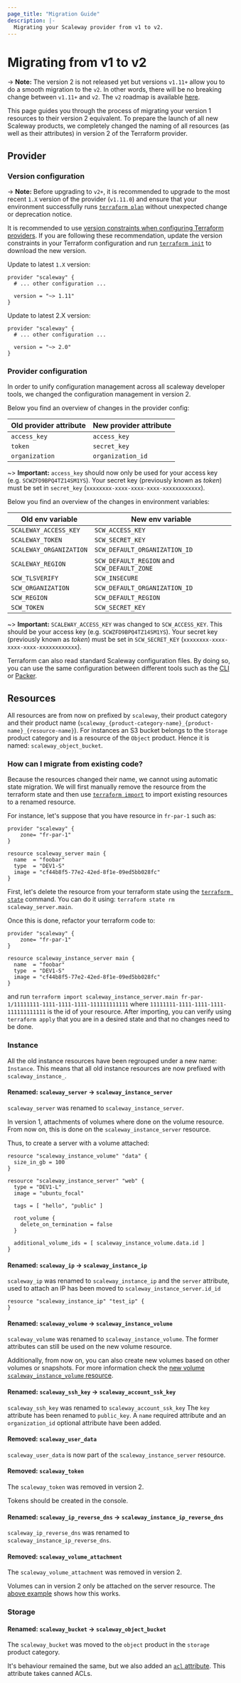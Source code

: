```yaml
---
page_title: "Migration Guide"
description: |-
  Migrating your Scaleway provider from v1 to v2.
---
```


# Migrating from v1 to v2

-> **Note:** The version 2 is not released yet but versions `v1.11+` allow you to do a smooth migration to the `v2`.
In other words, there will be no breaking change between `v1.11+` and `v2`.
The `v2` roadmap is available [here](https://github.com/terraform-providers/terraform-provider-scaleway/issues/125).

This page guides you through the process of migrating your version 1 resources to their version 2 equivalent.
To prepare the launch of all new Scaleway products, we completely changed the naming of all resources (as well as their attributes) in version 2 of the Terraform provider.

## Provider

### Version configuration

-> **Note:** Before upgrading to `v2+`, it is recommended to upgrade to the most recent `1.X` version of the provider (`v1.11.0`) and ensure that your environment successfully runs [`terraform plan`](https://www.terraform.io/docs/commands/plan.html) without unexpected change or deprecation notice.

It is recommended to use [version constraints when configuring Terraform providers](https://www.terraform.io/docs/configuration/providers.html#version-provider-versions). If you are following these recommendation, update the version constraints in your Terraform configuration and run [`terraform init`](https://www.terraform.io/docs/commands/init.html) to download the new version.

Update to latest `1.X` version:

```hcl
provider "scaleway" {
  # ... other configuration ...

  version = "~> 1.11"
}
```

Update to latest 2.X version:

```hcl
provider "scaleway" {
  # ... other configuration ...

  version = "~> 2.0"
}
```

### Provider configuration

In order to unify configuration management across all scaleway developer tools, we changed the configuration management in version 2.

Below you find an overview of changes in the provider config:

| Old provider attribute | New provider attribute |
| --------------------- | --------------------- |
| `access_key`          | `access_key`          |
| `token`               | `secret_key`          |
| `organization`        | `organization_id`     |

~> **Important:** `access_key` should now only be used for your access key (e.g. `SCWZFD9BPQ4TZ14SM1YS`).
Your secret key (previously known as _token_) must be set in `secret_key` (`xxxxxxxx-xxxx-xxxx-xxxx-xxxxxxxxxxxx`).

Below you find an overview of the changes in environment variables:

| Old env variable        | New env variable                            |
| ----------------------- | ------------------------------------------- |
| `SCALEWAY_ACCESS_KEY`   | `SCW_ACCESS_KEY`                            |
| `SCALEWAY_TOKEN`        | `SCW_SECRET_KEY`                            |
| `SCALEWAY_ORGANIZATION` | `SCW_DEFAULT_ORGANIZATION_ID`               |
| `SCALEWAY_REGION`       | `SCW_DEFAULT_REGION` and `SCW_DEFAULT_ZONE` |
| `SCW_TLSVERIFY`         | `SCW_INSECURE`                              |
| `SCW_ORGANIZATION`      | `SCW_DEFAULT_ORGANIZATION_ID`               |
| `SCW_REGION`            | `SCW_DEFAULT_REGION`                        |
| `SCW_TOKEN`             | `SCW_SECRET_KEY`                            |

~> **Important:** `SCALEWAY_ACCESS_KEY` was changed to `SCW_ACCESS_KEY`.
This should be your access key (e.g. `SCWZFD9BPQ4TZ14SM1YS`).
Your secret key (previously known as _token_) must be set in `SCW_SECRET_KEY` (`xxxxxxxx-xxxx-xxxx-xxxx-xxxxxxxxxxxx`).

Terraform can also read standard Scaleway configuration files.
By doing so, you can use the same configuration between different tools such as the [CLI](https://github.com/scaleway/scaleway-cli) or [Packer](https://www.packer.io/docs/builders/scaleway).

## Resources

All resources are from now on prefixed by `scaleway`, their product category and their product name (`scaleway_{product-category-name}_{product-name}_{resource-name}`).
For instances an S3 bucket belongs to the `Storage` product category and is a resource of the `Object` product.
Hence it is named: `scaleway_object_bucket`.

### How can I migrate from existing code?

Because the resources changed their name, we cannot using automatic state migration.
We will first manually remove the resource from the terraform state and then use [`terraform import`](https://www.terraform.io/docs/import/usage.html) to import existing resources to a renamed resource.

For instance, let's suppose that you have resource in `fr-par-1` such as:

```hcl-terraform
provider "scaleway" {
    zone= "fr-par-1"
}

resource scaleway_server main {
  name  = "foobar"
  type  = "DEV1-S"
  image = "cf44b8f5-77e2-42ed-8f1e-09ed5bb028fc"
}
```

First, let's delete the resource from your terraform state using the [`terraform state`](https://www.terraform.io/docs/commands/state/index.html) command.
You can do it using: `terraform state rm scaleway_server.main`.

Once this is done, refactor your terraform code to:

```hcl-terraform
provider "scaleway" {
    zone= "fr-par-1"
}

resource scaleway_instance_server main {
  name  = "foobar"
  type  = "DEV1-S"
  image = "cf44b8f5-77e2-42ed-8f1e-09ed5bb028fc"
}
```

and run `terraform import scaleway_instance_server.main fr-par-1/11111111-1111-1111-1111-111111111111` where `11111111-1111-1111-1111-111111111111` is the id of your resource.
After importing, you can verify using `terraform apply` that you are in a desired state and that no changes need to be done.

### Instance

All the old instance resources have been regrouped under a new name: `Instance`.
This means that all old instance resources are now prefixed with `scaleway_instance_`.

#### Renamed: `scaleway_server` -> `scaleway_instance_server`

`scaleway_server` was renamed to `scaleway_instance_server`.

In version 1, attachments of volumes where done on the volume resource.
From now on, this is done on the `scaleway_instance_server` resource.

Thus, to create a server with a volume attached:

```hcl
resource "scaleway_instance_volume" "data" {
  size_in_gb = 100
}

resource "scaleway_instance_server" "web" {
  type = "DEV1-L"
  image = "ubuntu_focal"

  tags = [ "hello", "public" ]

  root_volume {
    delete_on_termination = false
  }

  additional_volume_ids = [ scaleway_instance_volume.data.id ]
}
```

#### Renamed: `scaleway_ip` -> `scaleway_instance_ip`

`scaleway_ip` was renamed to `scaleway_instance_ip` and the `server` attribute, used to attach an IP has been moved to `scaleway_instance_server.id_id`

```hcl
resource "scaleway_instance_ip" "test_ip" {
}
```

#### Renamed: `scaleway_volume` -> `scaleway_instance_volume`

`scaleway_volume` was renamed to `scaleway_instance_volume`.
The former attributes can still be used on the new volume resource.

Additionally, from now on, you can also create new volumes based on other volumes or snapshots.
For more information check the [new volume `scaleway_instance_volume` resource](../resources/instance_volume.md).

#### Renamed: `scaleway_ssh_key` -> `scaleway_account_ssk_key`

`scaleway_ssh_key` was renamed to `scaleway_account_ssk_key`
The `key` attribute has been renamed to `public_key`.
A `name` required attribute and an `organization_id` optional attribute have been added.

#### Removed: `scaleway_user_data`

`scaleway_user_data` is now part of the `scaleway_instance_server` resource.

#### Removed: `scaleway_token`

The `scaleway_token` was removed in version 2.

Tokens should be created in the console.

#### Renamed: `scaleway_ip_reverse_dns` -> `scaleway_instance_ip_reverse_dns`

`scaleway_ip_reverse_dns` was renamed to `scaleway_instance_ip_reverse_dns`.

#### Removed: `scaleway_volume_attachment`

The `scaleway_volume_attachment` was removed in version 2.

Volumes can in version 2 only be attached on the server resource.
The [above example](#scaleway_server-gt-scaleway_instance_server) shows how this works.

### Storage

#### Renamed: `scaleway_bucket` -> `scaleway_object_bucket`

The `scaleway_bucket` was moved to the `object` product in the `storage` product category.

It's behaviour remained the same, but we also added an [`acl` attribute](../resources/object_bucket.md#acl).
This attribute takes canned ACLs.
